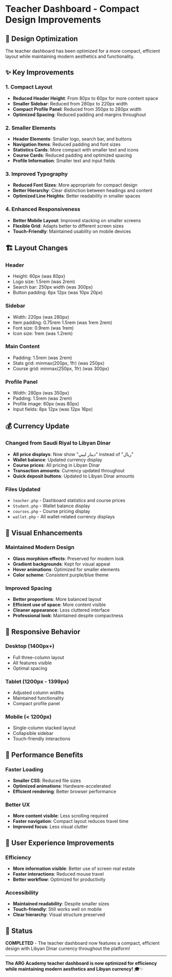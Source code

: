 # Teacher Dashboard - Compact Design Improvements

## 🎯 **Design Optimization**

The teacher dashboard has been optimized for a more compact, efficient layout while maintaining modern aesthetics and functionality.

## ✨ **Key Improvements**

### **1. Compact Layout**
- **Reduced Header Height**: From 80px to 60px for more content space
- **Smaller Sidebar**: Reduced from 280px to 220px width
- **Compact Profile Panel**: Reduced from 350px to 280px width
- **Optimized Spacing**: Reduced padding and margins throughout

### **2. Smaller Elements**
- **Header Elements**: Smaller logo, search bar, and buttons
- **Navigation Items**: Reduced padding and font sizes
- **Statistics Cards**: More compact with smaller text and icons
- **Course Cards**: Reduced padding and optimized spacing
- **Profile Information**: Smaller text and input fields

### **3. Improved Typography**
- **Reduced Font Sizes**: More appropriate for compact design
- **Better Hierarchy**: Clear distinction between headings and content
- **Optimized Line Heights**: Better readability in smaller spaces

### **4. Enhanced Responsiveness**
- **Better Mobile Layout**: Improved stacking on smaller screens
- **Flexible Grid**: Adapts better to different screen sizes
- **Touch-Friendly**: Maintained usability on mobile devices

## 🏗️ **Layout Changes**

### **Header**
- Height: 60px (was 80px)
- Logo size: 1.5rem (was 2rem)
- Search bar: 250px width (was 300px)
- Button padding: 6px 12px (was 10px 20px)

### **Sidebar**
- Width: 220px (was 280px)
- Item padding: 0.75rem 1.5rem (was 1rem 2rem)
- Font size: 0.9rem (was 1rem)
- Icon size: 1rem (was 1.2rem)

### **Main Content**
- Padding: 1.5rem (was 2rem)
- Stats grid: minmax(200px, 1fr) (was 250px)
- Course grid: minmax(250px, 1fr) (was 300px)

### **Profile Panel**
- Width: 280px (was 350px)
- Padding: 1.5rem (was 2rem)
- Profile image: 60px (was 80px)
- Input fields: 8px 12px (was 12px 16px)

## 💰 **Currency Update**

### **Changed from Saudi Riyal to Libyan Dinar**
- **All price displays**: Now show "دينار ليبي" instead of "ريال"
- **Wallet balance**: Updated currency display
- **Course prices**: All pricing in Libyan Dinar
- **Transaction amounts**: Currency updated throughout
- **Quick deposit buttons**: Updated to Libyan Dinar amounts

### **Files Updated**
- `teacher.php` - Dashboard statistics and course prices
- `Student.php` - Wallet balance display
- `courses.php` - Course pricing display
- `wallet.php` - All wallet-related currency displays

## 🎨 **Visual Enhancements**

### **Maintained Modern Design**
- **Glass morphism effects**: Preserved for modern look
- **Gradient backgrounds**: Kept for visual appeal
- **Hover animations**: Optimized for smaller elements
- **Color scheme**: Consistent purple/blue theme

### **Improved Spacing**
- **Better proportions**: More balanced layout
- **Efficient use of space**: More content visible
- **Cleaner appearance**: Less cluttered interface
- **Professional look**: Maintained despite compactness

## 📱 **Responsive Behavior**

### **Desktop (1400px+)**
- Full three-column layout
- All features visible
- Optimal spacing

### **Tablet (1200px - 1399px)**
- Adjusted column widths
- Maintained functionality
- Compact profile panel

### **Mobile (< 1200px)**
- Single-column stacked layout
- Collapsible sidebar
- Touch-friendly interactions

## 🚀 **Performance Benefits**

### **Faster Loading**
- **Smaller CSS**: Reduced file sizes
- **Optimized animations**: Hardware-accelerated
- **Efficient rendering**: Better browser performance

### **Better UX**
- **More content visible**: Less scrolling required
- **Faster navigation**: Compact layout reduces travel time
- **Improved focus**: Less visual clutter

## 🎉 **User Experience Improvements**

### **Efficiency**
- **More information visible**: Better use of screen real estate
- **Faster interactions**: Reduced mouse travel
- **Better workflow**: Optimized for productivity

### **Accessibility**
- **Maintained readability**: Despite smaller sizes
- **Touch-friendly**: Still works well on mobile
- **Clear hierarchy**: Visual structure preserved

## 🚀 **Status**
**COMPLETED** - The teacher dashboard now features a compact, efficient design with Libyan Dinar currency throughout the platform!

---

**The ARG Academy teacher dashboard is now optimized for efficiency while maintaining modern aesthetics and Libyan currency!** 🎓✨ 
